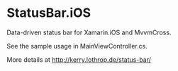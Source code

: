 StatusBar.iOS
=============

Data-driven status bar for Xamarin.iOS and MvvmCross.

See the sample usage in MainViewController.cs.

More details at http://kerry.lothrop.de/status-bar/
